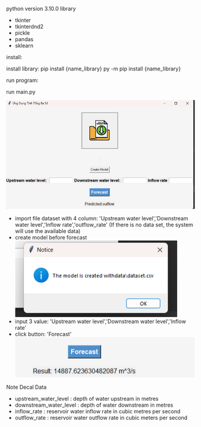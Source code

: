 

python version 3.10.0
library
 - tkinter
 - tkinterdnd2
 - pickle
 - pandas
 - sklearn
    
install:

 install library: pip install {name_library}
                  py -m pip install {name_library}

run program: 

 run main.py

 ![img_1.png](img_1.png)

 - import file dataset with 4 column: 'Upstream water level','Downstream water level','Inflow rate','outflow_rate'
   (If there is no data set, the system will use the available data)
 - create model before forecast
   ![img_4.png](img_4.png)
 - input 3 value: 'Upstream water level','Downstream water level','Inflow rate'
 - click button: 'Forecast'
  ![img_3.png](img_3.png)

Note Decal Data

- upstream_water_level : depth of water upstream in metres
- downstream_water_level : depth of water downstream in metres
- inflow_rate : reservoir water inflow rate in cubic metres per second
- outflow_rate : reservoir water outflow rate in cubic meters per second

